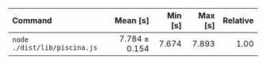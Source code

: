 | Command | Mean [s] | Min [s] | Max [s] | Relative |
|:---|---:|---:|---:|---:|
| `node ./dist/lib/piscina.js` | 7.784 ± 0.154 | 7.674 | 7.893 | 1.00 |
